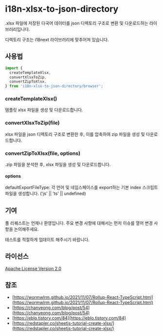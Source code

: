 # i18n-xlsx-to-json-directory

.xlsx 파일에 저장된 다국어 데이터를 json 디렉토리 구조로 변환 및 다운로드하는 라이브러리입니다.

디렉토리 구조는 i18next 라이브러리에 맞추어져 있습니다.

## 사용법

```javascript
import {
  createTemplateXlsx,
  convertXlsxToZip,
  convertZipToXlsx,
} from 'i18n-xlsx-to-json-directory/browser';
```

### createTemplateXlsx()

템플릿 xlsx 파일을 생성 및 다운로드합니다.

### convertXlsxToZip(file)

xlsx 파일을 json 디렉토리 구조로 변환한 후, 이를 압축하여 zip 파일을 생성 및 다운로드합니다.

### convertZipToXlsx(file, options)

.zip 파일을 분석한 후, xlsx 파일을 생성 및 다운로드합니다.

#### options

defaultExportFileType: 각 언어 및 네임스페이스를 export하는 기본 index 스크립트 파일을 생성합니다. ('js' || 'ts' || undefined)

## 기여

풀 리퀘스트는 언제나 환영입니다. 주요 변경 사항에 대해서는 먼저 이슈를 열어 변경 사항을 논의해주세요.

테스트를 적절하게 업데이트 해주시기 바랍니다.

## 라이선스

[Apache License Version 2.0](https://www.apache.org/licenses/LICENSE-2.0)

## 참조

* [https://wormwlrm.github.io/2021/11/07/Rollup-React-TypeScript.html](https://wormwlrm.github.io/2021/11/07/Rollup-React-TypeScript.html)
* [https://chanyeong.com/blog/post/54](https://chanyeong.com/blog/post/54)
* [https://eblo.tistory.com/84](https://eblo.tistory.com/84)
* [https://redstapler.co/sheetjs-tutorial-create-xlsx/](https://redstapler.co/sheetjs-tutorial-create-xlsx/)
